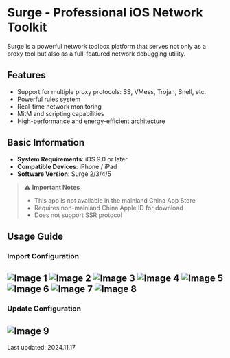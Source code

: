 # Surge - Professional iOS Network Toolkit

Surge is a powerful network toolbox platform that serves not only as a proxy tool but also as a full-featured network debugging utility.

## Features

- Support for multiple proxy protocols: SS, VMess, Trojan, Snell, etc.
- Powerful rules system
- Real-time network monitoring
- MitM and scripting capabilities
- High-performance and energy-efficient architecture

## Basic Information

- **System Requirements**: iOS 9.0 or later
- **Compatible Devices**: iPhone / iPad
- **Software Version**: Surge 2/3/4/5

> ⚠️ **Important Notes**
>
> - This app is not available in the mainland China App Store
> - Requires non-mainland China Apple ID for download
> - Does not support SSR protocol

## Usage Guide

### Import Configuration

![Image 1](surge-01.png)
![Image 2](surge-02.png)
![Image 3](surge-03.png)
![Image 4](surge-04.png)
![Image 5](surge-05.png)
![Image 6](surge-06.png)
![Image 7](surge-07.png)
![Image 8](surge-08.png)
---

### Update Configuration

![Image 9](surge-07.png)
---

Last updated: 2024.11.17
